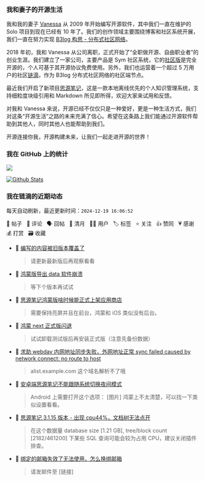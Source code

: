 ### 我和妻子的开源生活

我和我的妻子 [Vanessa](https://github.com/Vanessa219) 从 2009 年开始编写开源软件，其中我们一直在维护的 Solo 项目到现在已经有 10 年了。我们的创作领域主要围绕博客和社区系统开展，我们一直在努力实现 [B3log 构思 - 分布式社区网络](https://ld246.com/article/1546941897596)。

2018 年初，我和 Vanessa 从公司离职，正式开始了“全职做开源、自由职业者”的创业生涯。我们建立了一家公司，主要产品是 Sym 社区系统，它的[社区版](https://github.com/88250/symphony)是完全开源的，个人可基于其开源协议免费使用。另外，我们也运营着一个超过 5 万用户的社区[链滴](https://ld246.com)，作为 B3log 分布式社区网络的社区端节点。

最近我们开启了新项目[思源笔记](https://github.com/siyuan-note/siyuan)，这是一款本地离线优先的个人知识管理系统，支持细粒度块级引用和 Markdown 所见即所得，欢迎大家来试用和反馈。

对我和 Vanessa 来说，开源已经不仅仅只是一种爱好，更是一种生活方式，我们对这条“开源生活”之路的未来充满了信心。希望在这条路上我们能通过开源软件帮助到其他人，同时其他人也能帮助到我们。

开源连接你我，开源构建未来，让我们一起走进开源的世界！

### 我在 GitHub 上的统计

<a title="Hits" target="_blank" href="https://github.com/88250/88250"><img src="https://hits.b3log.org/88250/88250.svg"></a>

[![Github Stats](https://github-readme-stats.vercel.app/api?username=88250&theme=tokyonight&show_icons=true)](https://github.com/88250)

<!--events start -->

### 我在链滴的近期动态

每天自动刷新，最近更新时间：`2024-12-19 16:06:52`

📝 帖子 &nbsp; 💬 评论 &nbsp; 🗣 回帖 &nbsp; 🌙 清月 &nbsp; 👨‍💻 用户 &nbsp; 🏷️ 标签 &nbsp; ⭐️ 关注 &nbsp; 👍 赞同 &nbsp; 💗 感谢 &nbsp; 💰 打赏 &nbsp; 🗃 收藏

* 💬 [编写的内容被旧版本覆盖了](https://ld246.com/article/1734340375149/comment/1734534003704#comments)

  > 请更新最新版后再观察看看
* 💬 [鸿蒙版导出 data 软件崩溃](https://ld246.com/article/1734508717183/comment/1734509934961#comments)

  > 等下个版本再试试
* 💬 [思源笔记鸿蒙版啥时候能正式上架应用商店](https://ld246.com/article/1734239025259/comment/1734509903503#comments)

  > 需要保持亮屏并且在前台，鸿蒙和 iOS 类似没有后台。
* 💬 [鸿蒙 next 正式版闪退](https://ld246.com/article/1734492432949/comment/1734509736848#comments)

  > 试试卸载测试版后再安装正式版（注意先备份数据）
* 💬 [求助 webdav 内网地址同步失败，外网地址正常 sync failed caused by network connect: no route to host](https://ld246.com/article/1734446547817/comment/1734486912237#comments)

  > alist.example.com 这个域名解析不了哦
* 💬 [安卓端思源笔记不能跟随系统切换夜间模式](https://ld246.com/article/1734454820297/comment/1734484227001#comments)

  > Android 上需要打开这个选项： [图片] 鸿蒙上不太清楚，可以找一下类似设置看看。
* 💬 [思源笔记 3.1.15 版本 - 出现 cpu44%，文档树无法点开](https://ld246.com/article/1734438408672/comment/1734479740228#comments)

  > 在这个数据量 database size [1.21 GB], tree/block count [2182/461200] 下某些 SQL 查询可能会较为占用 CPU，建议关闭插件排查。
* 💬 [绑定的邮箱失效了无法使用，怎么换绑邮箱](https://ld246.com/article/1734440065983/comment/1734443549539#comments)

  > 请发邮件至 [链接]


<!--events end -->
